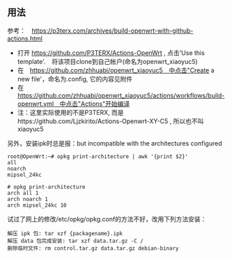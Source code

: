 ## 用法
参考：　https://p3terx.com/archives/build-openwrt-with-github-actions.html

 - 打开 https://github.com/P3TERX/Actions-OpenWrt , 点击'Use this template'.　将该项目clone到自己帐户(命名为openwrt_xiaoyuc5)
 - 在　https://github.com/zhhuabj/openwrt_xiaoyuc5　中点击"Create a new file'，命名为.config, 它的内容见附件
 - 在　https://github.com/zhhuabj/openwrt_xiaoyuc5/actions/workflows/build-openwrt.yml　中点击"Actions"开始编译
 - 注：这里实际使用的不是P3TERX, 而是https://github.com/Ljzkirito/Actions-Openwrt-XY-C5 , 所以也不叫xiaoyuc5

另外，安装ipk时总是报：but incompatible with the architectures configured
```
root@OpenWrt:~# opkg print-architecture | awk '{print $2}'
all
noarch
mipsel_24kc

# opkg print-architecture
arch all 1
arch noarch 1
arch mipsel_24kc 10
```
试过了网上的修改/etc/opkg/opkg.conf的方法不好，改用下列方法安装：
```
解压 ipk 包: tar xzf {packagename}.ipk
解压 data 包完成安装: tar xzf data.tar.gz -C /
删除临时文件: rm control.tar.gz data.tar.gz debian-binary
```
